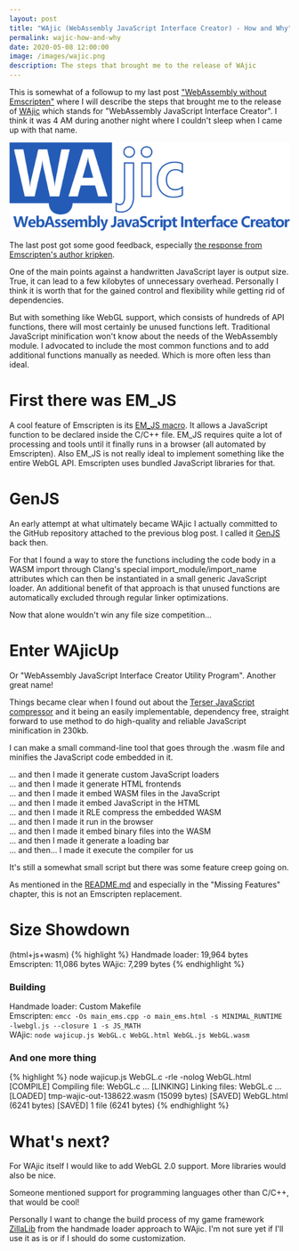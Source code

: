 ```yaml
---
layout: post
title: "WAjic (WebAssembly JavaScript Interface Creator) - How and Why"
permalink: wajic-how-and-why
date: 2020-05-08 12:00:00
image: /images/wajic.png
description: The steps that brought me to the release of WAjic
---
```


This is somewhat of a followup to my last post ["WebAssembly without Emscripten"](/webassembly-without-emscripten)
where I will describe the steps that brought me to the release of [WAjic](https://wajic.github.io/) which stands
for "WebAssembly JavaScript Interface Creator". I think it was 4 AM during another night where I couldn't sleep
when I came up with that name.

<img src="/images/wajic.png" alt="WAjic - WebAssembly JavaScript Interface Creator">

The last post got some good feedback, especially [the response from Emscripten's author kripken](https://gist.github.com/kripken/cbffda150b4e1583bdad832d070944da).

One of the main points against a handwritten JavaScript layer is output size. True, it can lead to a few kilobytes of unnecessary overhead.
Personally I think it is worth that for the gained control and flexibility while getting rid of dependencies.

But with something like WebGL support, which consists of hundreds of API functions, there will most certainly be unused
functions left. Traditional JavaScript minification won't know about the needs of the WebAssembly module.
I advocated to include the most common functions and to add additional functions manually as needed.
Which is more often less than ideal.

# First there was EM_JS
A cool feature of Emscripten is its [EM_JS macro](https://emscripten.org/docs/porting/connecting_cpp_and_javascript/Interacting-with-code.html#interacting-with-code-call-javascript-from-native).
It allows a JavaScript function to be declared inside the C/C++ file. EM_JS requires quite a lot of processing and tools
until it finally runs in a browser (all automated by Emscripten). Also EM_JS is not really ideal to implement something
like the entire WebGL API. Emscripten uses bundled JavaScript libraries for that.

# GenJS
An early attempt at what ultimately became WAjic I actually committed to the GitHub repository attached to the
previous blog post. I called it [GenJS](https://github.com/schellingb/ClangWasm/blob/master/GenJS/main.c) back then.

For that I found a way to store the functions including the code body in a WASM import through Clang's special
import_module/import_name attributes which can then be instantiated in a small generic JavaScript loader.
An additional benefit of that approach is that unused functions are automatically excluded through regular
linker optimizations.

Now that alone wouldn't win any file size competition...

# Enter WAjicUp
Or "WebAssembly JavaScript Interface Creator Utility Program". Another great name!

Things became clear when I found out about the [Terser JavaScript compressor](https://github.com/terser/terser)
and it being an easily implementable, dependency free, straight forward to use method to do high-quality and
reliable JavaScript minification in 230kb.

I can make a small command-line tool that goes through the .wasm file and minifies the JavaScript code embedded in it.

... and then I made it generate custom JavaScript loaders  
... and then I made it generate HTML frontends  
... and then I made it embed WASM files in the JavaScript  
... and then I made it embed JavaScript in the HTML  
... and then I made it RLE compress the embedded WASM  
... and then I made it run in the browser  
... and then I made it embed binary files into the WASM  
... and then I made it generate a loading bar  
... and then... I made it execute the compiler for us

It's still a somewhat small script but there was some feature creep going on.

As mentioned in the [README.md](https://github.com/schellingb/wajic) and especially in the
"Missing Features" chapter, this is not an Emscripten replacement.

# Size Showdown
(html+js+wasm)
{% highlight %}
Handmade loader: 19,964 bytes
Emscripten:      11,086 bytes
WAjic:            7,299 bytes
{% endhighlight %}

### Building
Handmade loader: Custom Makefile  
Emscripten:      `emcc -Os main_ems.cpp -o main_ems.html -s MINIMAL_RUNTIME -lwebgl.js --closure 1 -s JS_MATH`  
WAjic:           `node wajicup.js WebGL.c WebGL.html WebGL.js WebGL.wasm`

### And one more thing
{% highlight %}
node wajicup.js WebGL.c -rle -nolog WebGL.html
  [COMPILE] Compiling file: WebGL.c ...
  [LINKING] Linking files: WebGL.c ...
  [LOADED] tmp-wajic-out-138622.wasm (15099 bytes)
  [SAVED] WebGL.html (6241 bytes)
  [SAVED] 1 file (6241 bytes)
{% endhighlight %}

# What's next?
For WAjic itself I would like to add WebGL 2.0 support. More libraries would also be nice.

Someone mentioned support for programming languages other than C/C++, that would be cool!

Personally I want to change the build process of my game framework [ZillaLib](https://zillalib.github.io/)
from the handmade loader approach to WAjic. I'm not sure yet if I'll use it as is or if I should do some
customization.
